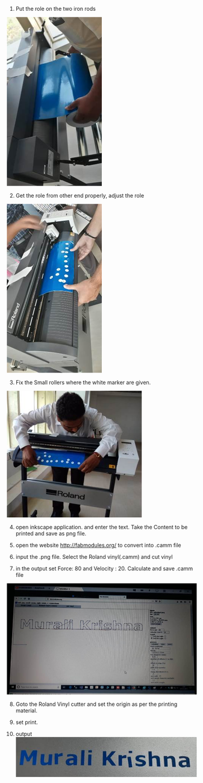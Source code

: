 
1. Put the role on the two iron rods  

![Roland](images/gs24demo2.jpg)

2. Get the role from other end properly, adjust the role  

![Roland](images/gs24demo1.jpg)

3. Fix the Small rollers where the white marker are given.  

![Roland](images/gs24demo3.jpg) 

4. open inkscape application. and enter the text. Take the Content to be printed and save as png file.  

5. open the website http://fabmodules.org/ to convert into .camm file  

6. input the .png file. Select the Roland vinyl(.camm) and cut vinyl  

7. in the output set Force: 80 and Velocity : 20. Calculate and save .camm file 

![Roland](images/gs24demo4.jpg)  

8. Goto the Roland Vinyl cutter and set the origin as per the printing material.  

9. set print.  

10. output![Roland](images/gs24demo5.jpg)


